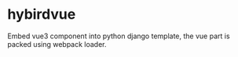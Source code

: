# hybirdvue

Embed vue3 component into python django template, the vue part is packed using webpack loader.
